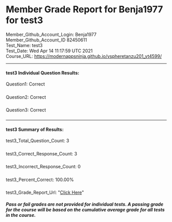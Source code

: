 # Member Grade Report for Benja1977 for test3  
   
Member_Github_Account_Login: Benja1977  
Member_Github_Account_ID 82450611  
Test_Name: test3  
Test_Date: Wed Apr 14 11:17:59 UTC 2021  
Course_URL: https://modernappsninja.github.io/vspheretanzu201_vt4599/  
   
---  
#### test3 Individual Question Results:  
Question1: Correct  
#####  
Question2: Correct  
#####  
Question3: Correct  
#####  
---  
#### test3 Summary of Results:  
test3_Total_Question_Count: 3  
#####  
test3_Correct_Response_Count: 3  
#####  
test3_Incorrect_Response_Count: 0  
#####  
test3_Percent_Correct: 100.00%  
#####  
test3_Grade_Report_Url: "[Click Here](https://github.com/modernappsninjas/Benja1977/blob/main/static/userdata/courses/vspheretanzu201_vt4599/grade_report.pr78.test3.md)"
##### Pass or fail grades are not provided for individual tests. A passing grade for the course will be based on the cumulative average grade for all tests in the course.  
